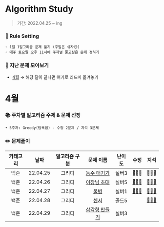 # Algorithm Study
> 기간: 2022.04.25 ~ ing  

### 📌 Rule Setting
    ◦ 1일 1알고리즘 문제 풀기 (주말은 쉬자😏)  
    ◦ 매주 토요일 오후 11시에 주제별 풀고싶은 문제 정하기

### 👀 지난 문제 모아보기
- [4월]() → 해당 달이 끝나면 여기로 리드미 옮겨놓기

# 4월
### 📚 주차별 알고리즘 주제 & 문제 선정
    • 5주차: Greedy(탐욕법) - 수정 2문제 / 지석 3문제

### ✏️ 문제풀이
| 카테고리 | 날짜 | 알고리즘 구분 | 문제 이름 | 난이도 | 수정 | 지석 |  
| :----------: | :----------: | :----------: | :----------: | :----------: | :----------: | :----------: | 
| 백준 | 22.04.25 | 그리디 | [등수 매기기](https://www.acmicpc.net/problem/2012) | 실버3 | [🙆🏻‍♀️](수정/Greedy/BOJ2012.md) | [🙆🏻‍♂️](지석/Greedy/BOJ2012.md) |
| 백준 | 22.04.26 | 그리디 | [이장님 초대](https://www.acmicpc.net/problem/9237) | 실버5 | [🙆🏻‍♀️](수정/Greedy/BOJ9237.md) | [🙆🏻‍♂️](지석/Greedy/BOJ9237.md) |
| 백준 | 22.04.27 | 그리디 | [물병](https://www.acmicpc.net/problem/1052) | 실버1 | [🙆🏻‍♀️](수정/Greedy/BOJ1052.md) | [🙆🏻‍♂️](지석/Greedy/BOJ1052.md) |
| 백준 | 22.04.28 | 그리디 | [센서](https://www.acmicpc.net/problem/2212) | 골드5 |  | [🙆🏻‍♂️](지석/Greedy/BOJ2212.md) |
| 백준 | 22.04.29 | 그리디 | [삼각형 만들기](https://www.acmicpc.net/problem/1448) | 실버3 |  |  |
